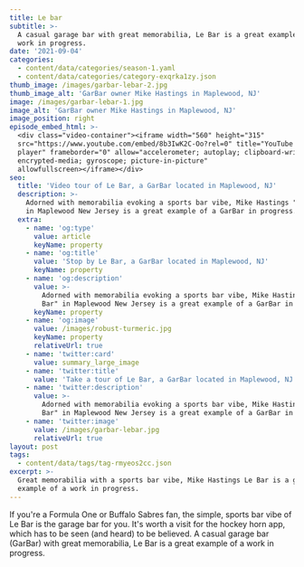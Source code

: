 ```yaml
---
title: Le bar
subtitle: >-
  A casual garage bar with great memorabilia, Le Bar is a great example of a
  work in progress.
date: '2021-09-04'
categories:
  - content/data/categories/season-1.yaml
  - content/data/categories/category-exqrka1zy.json
thumb_image: /images/garbar-lebar-2.jpg
thumb_image_alt: 'GarBar owner Mike Hastings in Maplewood, NJ'
image: /images/garbar-lebar-1.jpg
image_alt: 'GarBar owner Mike Hastings in Maplewood, NJ'
image_position: right
episode_embed_html: >-
  <div class="video-container"><iframe width="560" height="315"
  src="https://www.youtube.com/embed/8b3IwK2C-Oo?rel=0" title="YouTube video
  player" frameborder="0" allow="accelerometer; autoplay; clipboard-write;
  encrypted-media; gyroscope; picture-in-picture"
  allowfullscreen></iframe></div>
seo:
  title: 'Video tour of Le Bar, a GarBar located in Maplewood, NJ'
  description: >-
    Adorned with memorabilia evoking a sports bar vibe, Mike Hastings "Le Bar"
    in Maplewood New Jersey is a great example of a GarBar in progress.
  extra:
    - name: 'og:type'
      value: article
      keyName: property
    - name: 'og:title'
      value: 'Stop by Le Bar, a GarBar located in Maplewood, NJ'
      keyName: property
    - name: 'og:description'
      value: >-
        Adorned with memorabilia evoking a sports bar vibe, Mike Hastings "Le
        Bar" in Maplewood New Jersey is a great example of a GarBar in progress.
      keyName: property
    - name: 'og:image'
      value: /images/robust-turmeric.jpg
      keyName: property
      relativeUrl: true
    - name: 'twitter:card'
      value: summary_large_image
    - name: 'twitter:title'
      value: 'Take a tour of Le Bar, a GarBar located in Maplewood, NJ'
    - name: 'twitter:description'
      value: >-
        Adorned with memorabilia evoking a sports bar vibe, Mike Hastings "Le
        Bar" in Maplewood New Jersey is a great example of a GarBar in progress.
    - name: 'twitter:image'
      value: /images/garbar-lebar.jpg
      relativeUrl: true
layout: post
tags:
  - content/data/tags/tag-rmyeos2cc.json
excerpt: >-
  Great memorabilia with a sports bar vibe, Mike Hastings Le Bar is a great
  example of a work in progress.
---
```

If you're a Formula One or Buffalo Sabres fan, the simple, sports bar vibe of Le Bar is the garage bar for you. It's worth a visit for the hockey horn app, which has to be seen (and heard) to be believed. A casual garage bar (GarBar) with great memorabilia, Le Bar is a great example of a work in progress.
